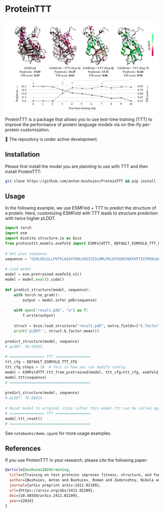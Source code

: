 # ProteinTTT

![Example of TTT applied to protein folding](assets/cameo_folding_example.png)

ProteinTTT is a package that allows you to use test-time training (TTT) to improve the performance of protein language models via on-the-fly per-protein customization.

🚨 The repository is under active development.

## Installation

Please first install the model you are planning to use with TTT and then install ProteinTTT:

```bash
git clone https://github.com/anton-bushuiev/ProteinTTT && pip install -e ProteinTTT
```

## Usage

In the following example, we use ESMFold + TTT to predict the structure of a protein. Here, customizing ESMFold with TTT leads to structure prediction with twice higher pLDDT.

```python
import torch
import esm
import biotite.structure.io as bsio
from proteinttt.models.esmfold import ESMFoldTTT, DEFAULT_ESMFOLD_TTT_CFG

# Set your sequence
sequence = "GIHLGELGLLPSTVLAIGYFENLVNIICESLNMLPKLEVSGKEYKKFKFTIVIPKDLDANIKKRAKIYFKQKSLIEIEIPTSSRNYPIHIQFDENSTDDILHLYDMPTTIGGIDKAIEMFMRKGHIGKTDQQKLLEERELRNFKTTLENLIATDAFAKEMVEVIIEE"

# Load model
model = esm.pretrained.esmfold_v1()
model = model.eval().cuda()

def predict_structure(model, sequence):
    with torch.no_grad():
        output = model.infer_pdb(sequence)

    with open("result.pdb", "w") as f:
        f.write(output)

    struct = bsio.load_structure("result.pdb", extra_fields=["b_factor"])
    print('pLDDT:', struct.b_factor.mean())

predict_structure(model, sequence)
# pLDDT: 38.43025

# ================ TTT ================
ttt_cfg = DEFAULT_ESMFOLD_TTT_CFG
ttt_cfg.steps = 10  # This is how you can modify config
model = ESMFoldTTT.ttt_from_pretrained(model, ttt_cfg=ttt_cfg, esmfold_config=model.cfg)
model.ttt(sequence)
# =====================================

predict_structure(model, sequence)
# pLDDT: 78.69619

# Reset model to original state (after this model.ttt can be called again on another protein)
# ================ TTT ================
model.ttt_reset()
# =====================================
```

See `notebooks/demo.ipynb` for more usage examples.

## References

If you use ProteinTTT in your research, please cite the following paper:

```bibtex
@article{bushuiev2024training,
  title={Training on test proteins improves fitness, structure, and function prediction},
  author={Bushuiev, Anton and Bushuiev, Roman and Zadorozhny, Nikola and Samusevich, Raman and St{\"a}rk, Hannes and Sedlar, Jiri and Pluskal, Tom{\'a}{\v{s}} and Sivic, Josef},
  journal={arXiv preprint arXiv:2411.02109},
  url={https://arxiv.org/abs/2411.02109},
  doi={10.48550/arXiv.2411.02109},
  year={2024}
}
```
